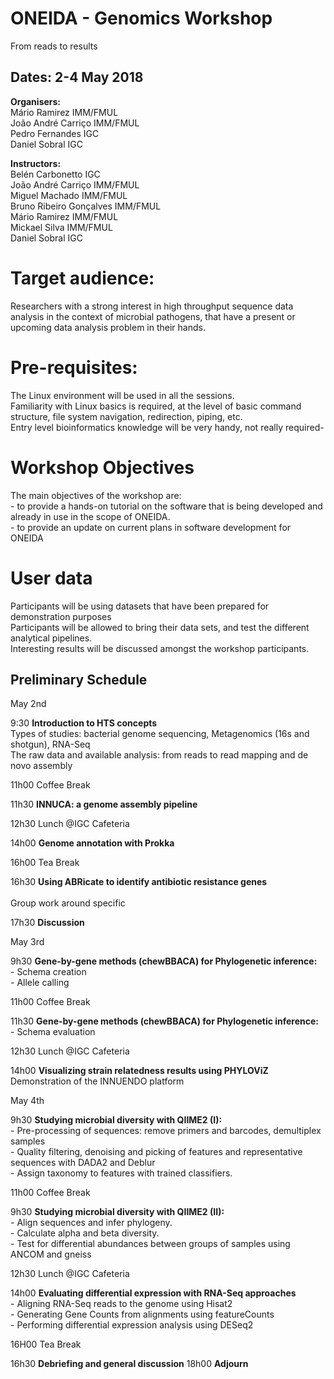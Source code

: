 # ONEIDA - Genomics Workshop
From reads to results

 
## Dates: 2-4 May 2018
 
**Organisers:**
<br>Mário Ramirez            IMM/FMUL
<br>João André Carriço        IMM/FMUL
<br>Pedro Fernandes         IGC
<br>Daniel Sobral            IGC

**Instructors:**
<br>Belén Carbonetto        IGC
<br>João André Carriço        IMM/FMUL
<br>Miguel Machado        IMM/FMUL
<br>Bruno Ribeiro Gonçalves    IMM/FMUL
<br>Mário Ramirez            IMM/FMUL
<br>Mickael Silva            IMM/FMUL
<br>Daniel Sobral            IGC
 
# Target audience:
Researchers with a strong interest in high throughput sequence data analysis in the context of microbial pathogens, that have a present or upcoming data analysis problem in their hands.
 
# Pre-requisites:
The Linux environment will be used in all the sessions. 
<br>Familiarity with Linux basics is required, at the level of basic command structure, file system navigation, redirection, piping, etc.
<br>Entry level bioinformatics knowledge will be very handy, not really required-

# Workshop Objectives
The main objectives of the workshop are:
<br>- to provide a hands-on tutorial on the software that is being developed and already in use in the scope of ONEIDA.
<br>- to provide an update on current plans in software development for ONEIDA 

# User data
Participants will be using datasets that have been prepared for demonstration purposes
<br>Participants will be allowed to bring their data sets, and test the different analytical pipelines.
<br>Interesting results will be discussed amongst the workshop participants. 
 
## Preliminary Schedule 
 
May 2nd              

9:30 **Introduction to HTS concepts**
<br>Types of studies: bacterial genome sequencing, Metagenomics (16s and shotgun), RNA-Seq
<br>The raw data and available analysis: from reads to read mapping and de novo assembly  

11h00 Coffee Break 

11h30 **INNUCA: a genome assembly pipeline**     

12h30  Lunch @IGC Cafeteria

14h00 **Genome annotation with Prokka**

16h00 Tea Break

16h30 **Using ABRicate to identify antibiotic resistance genes**  
<br>Group work around specific 

17h30 **Discussion**
  
May 3rd

9h30 **Gene-by-gene methods (chewBBACA) for Phylogenetic inference:**
<br>- Schema creation
<br>- Allele calling

11h00 Coffee Break

11h30 **Gene-by-gene methods (chewBBACA) for Phylogenetic inference:**
<br>- Schema evaluation

12h30 Lunch @IGC Cafeteria

14h00 **Visualizing strain relatedness results using PHYLOViZ**
<br>Demonstration of the INNUENDO platform

May 4th

9h30 **Studying microbial diversity with QIIME2  (I):**
<br>- Pre-processing of sequences: remove primers and barcodes, demultiplex samples
<br>- Quality filtering, denoising and picking of features and representative sequences with DADA2 and Deblur
<br>- Assign taxonomy to features with trained classifiers.

11h00 Coffee Break

9h30 **Studying microbial diversity with QIIME2 (II):**
<br>- Align sequences and infer phylogeny.
<br>- Calculate alpha and beta diversity.
<br>- Test for differential abundances between groups of samples using ANCOM and gneiss

12h30 Lunch @IGC Cafeteria

14h00 **Evaluating differential expression with RNA-Seq approaches**
<br>- Aligning RNA-Seq reads to the genome using Hisat2
<br>- Generating Gene Counts from alignments using featureCounts
<br>- Performing differential expression analysis using DESeq2

16H00 Tea Break

16h30 **Debriefing and general discussion**
18h00 **Adjourn**

